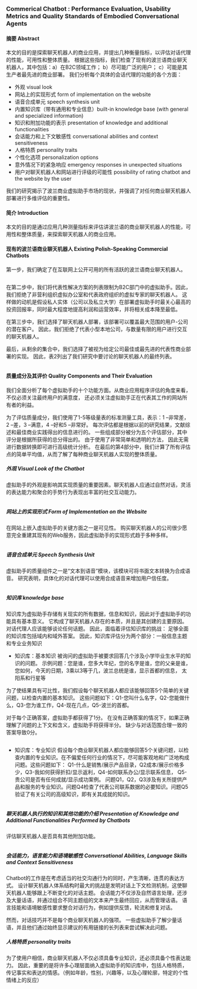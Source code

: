 ### Commerical Chatbot : Performance Evaluation, Usability Metrics and Quality Standards of Embodied Conversational Agents

#### 摘要 Abstract
本文的目的是探索聊天机器人的商业应用，并提出几种衡量指标，以评估对话代理的性能，可用性和整体质量。
根据这些指标，我们检查了现有的波兰语商业聊天机器人，其中包括：a）在B2C领域工作； b）尽可能广泛的用户； c）可能是其生产者最先进的商业部署。
我们分析每个具体的会话代理的功能的各个方面：
- 外观 visual look 
- 网站上的实现形式 form of implementation on the website
- 语音合成单元 speech synthesis unit
- 内置知识库（带有通用和专业信息）built-in knowledge base (with general and specialized information)
- 知识和附加功能的表示 presentation of knowledge and additional functionalities
- 会话能力和上下文敏感性 conversational abilities and context sensitiveness
- 人格特质 personality traits
- 个性化选项 personalization options
- 意外情况下的紧急响应 emergency responses in unexpected situations
- 用户对聊天机器人和网站进行评级的可能性 possibility of rating chatbot and the website by the user

我们的研究揭示了波兰商业虚拟助手市场的现状，并强调了对任何商业聊天机器人部署进行多维评估的重要性。

#### 简介 Introduction
本文的目的是通过应用几种测量指标来评估讲波兰语的商业聊天机器人的性能，可用性和整体质量，来探索聊天机器人的商业应用。

#### 现有的波兰语商业聊天机器人 Existing Polish-Speaking Commercial Chatbots
第一步，我们确定了在互联网上公开可用的所有活跃的波兰语商业聊天机器人。

![]()

在第二步中，我们将代表性解决方案的列表限制为B2C部门中的虚拟助手。因此，我们拒绝了非营利组织虚拟办公室和代表政府组织的虚拟专家的聊天机器人。
这样做的动机是假设私人实体（公司以及私立大学）在部署虚拟助手时最关心最高的投资回报率，同时最大程度地提高利润和运营效率，并将相关成本降至最低。

在第三步中，我们选择了聊天机器人部署，该部署可以覆盖最大范围的用户-公司的潜在客户。 因此，我们拒绝了代表小型本地公司，与数量有限的用户进行交互的聊天机器人。

最后，从剩余的集合中，我们选择了被视为给定公司最佳或最先进的代表性商业部署的实现。 因此，表2列出了我们研究中要讨论的聊天机器人的最终列表。

![]()

#### 质量成分及其评价 Quality Components and Their Evaluation
我们全面分析了每个虚拟助手的十个功能方面。从商业应用程序评估的角度来看，不仅必须关注最终用户的满意度，
还必须关注虚拟助手正在代表其工作的网站所有者的利益。

为了评估质量成分，我们使用了1-5等级量表的标准测量工具，表示：1 –非常差，2 –差，3 –满意，4 –好和5 –非常好。 
每次评估都是根据以前的研究结果，文献综述和最佳商业实践得出的信息进行的。 一些组成部分被分为五个评估部分，其中评分是根据所获得的总分得出的。 
由于使用了非常简单和透明的方法，
因此无需进行数据转换即可进行高级统计分析。 在最后的第4部分中，我们计算了所有评估点的简单平均值，从而了解了每种商业聊天机器人实现的整体质量。

##### 外观 Visual Look of the Chatbot
虚拟助手的外观是影响其实现质量的重要因素。聊天机器人应通过自然对话，灵活的表达能力和聚合的手势行为表现出丰富的社交互动能力。

![]()

##### 网站上的实现形式 Form of Implementation on the Website
在网站上嵌入虚拟助手的关键方面之一是可见性。 购买聊天机器人的公司很少愿意完全重建其现有的Web服务，因此虚拟助手的实现形式趋于多种多样。

![]()

##### 语音合成单元 Speech Synthesis Unit
虚拟助手的质量组件之一是“文本到语音”模块，该模块可将书面文本转换为合成语音。 研究表明，具体化的对话代理可以使用合成语音来增加用户信任度。

![]()

##### 知识库 knowledge base
知识库为虚拟助手存储有关现实的所有数据，信息和知识，因此对于虚拟助手的功能具有基本意义。
它构成了聊天机器人存在的本质，并且是其创建的主要原因。 对话代理人应该能够谈论任何话题。 因此，面临着评估知识库的挑战：
足够全面的知识库包括域内和域外答案。 因此，知识库评估分为两个部分：一般信息主题和专业业务知识

- 知识库：基本知识
被询问的虚拟助手被要求回答几个涉及小学毕业生水平的知识的问题。 
示例问题：您是谁，您多大年纪，您的名字是谁，您的父亲是谁，您如何，今天的日期，3乘以3等于几，波兰总统是谁，显示首都的信息， 太阳系和行星等

为了使结果具有可比性，我们假设每个聊天机器人都应该能够回答5个简单的关键问题，以检查内置的基本知识。 
这些问题如下：Q1-您叫什么名字，Q2-您能做什么，Q3-您为谁工作，Q4-现在几点，Q5-波兰的首都。

对于每个正确答案，虚拟助手都获得了1分。 在没有正确答案的情况下，如果正确理解了问题的上下文和含义，虚拟助手将获得半分。
缺少与对话范围合理一致的答案导致0分。

![]()

- 知识库：专业知识
假设每个商业聊天机器人都应能够回答5个关键问题，以检查内置的专业知识。在不偏爱任何行业的情况下，尽可能客观地和广泛地构成问题。这些问题如下：
Q1-什么是销售/展示产品目录，Q2成本/展示价格多少，Q3-我如何获得折扣/显示返利，Q4-如何联系办公/显示联系信息，
Q5-贵公司是否有任何成就/显示成功案例。
问题Q1，Q2，Q3涉及有关所提供产品和服务的专业知识。问题Q4检查了代表公司联系数据的必要知识。问题Q5验证了有关公司的高级知识，即有关其成就的知识。

![]()

##### 聊天机器人执行的知识和其他功能的介绍 Presentation of Knowledge and Additional Functionalities Performed by Chatbots
评估聊天机器人是否具有其他附加功能。

![]()

##### 会话能力，语言能力和语境敏感性 Conversational Abilities, Language Skills and Context Sensitiveness
Chatbot的工作是在考虑适当的社交沟通行为的同时，产生清晰，连贯的表达方式。
设计聊天机器人体系结构时最大的挑战是发明对话上下文检测机制，这使聊天机器人能够跟上不断变化的对话主题。 
会话能力不仅涉及自然语言处理，还涉及大量话语，并通过组合不同主题组的文本来产生最终回应，从而管理话语。
语言技能和语境敏感性要求整合对话行为，例如提供反馈，轮流和修复对话。

然而，对话技巧并不是每个商业聊天机器人的强项。 一些虚拟助手了解少量话语，并且他们通过始终显示建议的有用链接的长列表来尝试解决此问题。

##### 人格特质 personality traits
为了使用户相信，商业聊天机器人不仅必须具备专业知识，还必须具备个性表达能力。
因此，重要的是将许多心理层面纳入虚拟助手的知识库中，包括人格特质，传记事实和表达的情感。（例如年龄，性别，兴趣等，以及心理轮廓，特定的个性 情绪上的反应）

![]()






